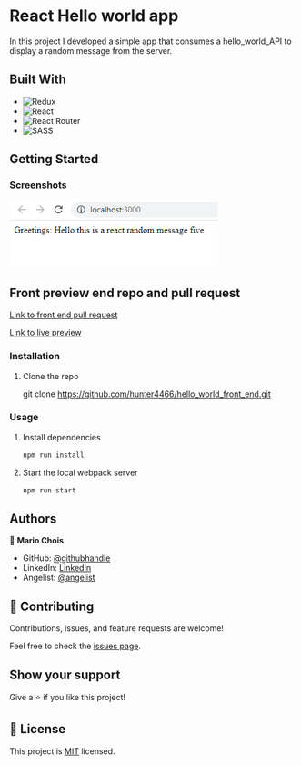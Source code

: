 # React Hello world app

In this project I developed a simple app that consumes a hello_world_API to display a random message from the server.


## Built With

- ![Redux](https://img.shields.io/badge/redux-%23593d88.svg?style=for-the-badge&logo=redux&logoColor=white)
- ![React](https://img.shields.io/badge/react-%2320232a.svg?style=for-the-badge&logo=react&logoColor=%2361DAFB)
- ![React Router](https://img.shields.io/badge/React_Router-CA4245?style=for-the-badge&logo=react-router&logoColor=white)
- ![SASS](https://img.shields.io/badge/SASS-hotpink.svg?style=for-the-badge&logo=SASS&logoColor=white)

## Getting Started

### Screenshots

  ![screenshot](./src/images/screenshots/preview1.png) 

## Front preview end repo and pull request

   [Link to front end pull request](https://github.com/hunter4466/hello_world_front_end/pull/1)

   [Link to live preview](https://hello-world-fron-end.herokuapp.com/)

### Installation

1. Clone the repo

   git clone https://github.com/hunter4466/hello_world_front_end.git
  

### Usage

1. Install dependencies

   ```sh
   npm run install
   ```

2. Start the local webpack server
   ```sh
   npm run start
   ```

## Authors

👤 **Mario Chois**

- GitHub: [@githubhandle](https://github.com/hunter4466/)
- LinkedIn: [LinkedIn](https://www.linkedin.com/in/mario-chois-5a13b6b6/)
- Angelist: [@angelist](https://angel.co/u/mario-chois)

## 🤝 Contributing

Contributions, issues, and feature requests are welcome!

Feel free to check the [issues page](https://github.com/hunter4466/hello_world_front_end/issues).


## Show your support

Give a ⭐️ if you like this project!


## 📝 License

This project is [MIT](https://github.com/hunter4466/hello_world_front_end/blob/development/LICENSE) licensed.
